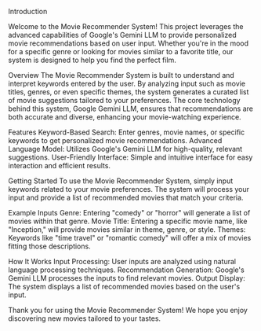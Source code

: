 Introduction

Welcome to the Movie Recommender System! This project leverages the advanced capabilities of Google's Gemini LLM to provide personalized movie recommendations based on user input. Whether you're in the mood for a specific 
genre or looking for movies similar to a favorite title, our system is designed to help you find the perfect film.

Overview
The Movie Recommender System is built to understand and interpret keywords entered by the user. By analyzing input such as movie titles, genres, or even specific themes, the system generates a curated list of 
movie suggestions tailored to your preferences. The core technology behind this system, Google Gemini LLM, ensures that recommendations are both accurate and diverse, enhancing your movie-watching experience.

Features
Keyword-Based Search: Enter genres, movie names, or specific keywords to get personalized movie recommendations.
Advanced Language Model: Utilizes Google's Gemini LLM for high-quality, relevant suggestions.
User-Friendly Interface: Simple and intuitive interface for easy interaction and efficient results.

Getting Started
To use the Movie Recommender System, simply input keywords related to your movie preferences. The system will process your input and provide a list of recommended movies that match your criteria.

Example Inputs
Genre: Entering "comedy" or "horror" will generate a list of movies within that genre.
Movie Title: Entering a specific movie name, like "Inception," will provide movies similar in theme, genre, or style.
Themes: Keywords like "time travel" or "romantic comedy" will offer a mix of movies fitting those descriptions.

How It Works
Input Processing: User inputs are analyzed using natural language processing techniques.
Recommendation Generation: Google's Gemini LLM processes the inputs to find relevant movies.
Output Display: The system displays a list of recommended movies based on the user's input.

Thank you for using the Movie Recommender System! We hope you enjoy discovering new movies tailored to your tastes.
